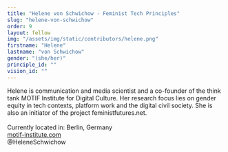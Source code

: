```yaml
---
title: "Helene von Schwichow - Feminist Tech Principles"
slug: "helene-von-schwichow"
order: 9
layout: fellow
img: "/assets/img/static/contributors/helene.png"
firstname: "Helene"
lastname: "von Schwichow"
gender: "(she/her)"
principle_id: ""
vision_id: ""
---
```


Helene is communication and media scientist and a co-founder of the think tank MOTIF Institute for Digital Culture. Her research focus lies on gender equity in tech contexts, platform work and the digital civil society. She is also an initiator of the project feministfutures.net. <br>
<br>
Currently located in: Berlin, Germany <br>
[motif-institute.com](https://motif-institute.com/) <br>
@HeleneSchwichow 

